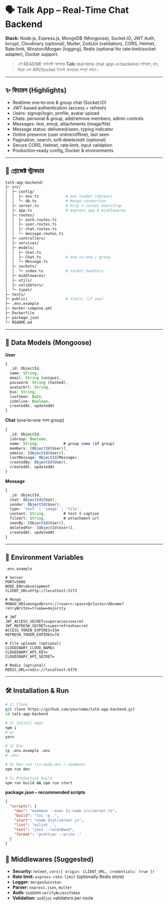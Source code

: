 # 🗣️ Talk App – Real‑Time Chat Backend

**Stack:** Node.js, Express.js, MongoDB (Mongoose), Socket.IO, JWT Auth, bcrypt, Cloudinary (optional), Multer, Zod/Joi (validation), CORS, Helmet, Rate‑limit, Winston/Morgan (logging), Redis (optional for rate‑limit/socket adapter), Docker support.

> এই README ফাইলটি আপনার **Talk** real‑time chat app‑এর backend সেটআপ, রান, ডিপ্লয় এবং API/Socket ইভেন্ট ব্যবহারের সম্পূর্ণ গাইড।

---

## ✨ ফিচারস (Highlights)

- Realtime one‑to‑one & group chat (Socket.IO)
- JWT‑based authentication (access + refresh)
- Users: signup/login, profile, avatar upload
- Chats: personal & group, add/remove members, admin controls
- Messages: text, emoji, attachments (image/file)
- Message status: delivered/seen, typing indicator
- Online presence (user online/offline), last seen
- Pagination, search, soft‑delete/edit (optional)
- Secure CORS, Helmet, rate‑limit, input validation
- Production‑ready config, Docker & environments

---

## 📁 প্রোজেক্ট স্ট্রাকচার

```bash
talk-app-backend/
├─ src/
│  ├─ config/
│  │  ├─ env.ts            # env loader (dotenv)
│  │  └─ db.ts             # Mongo connection
│  ├─ server.ts            # http + socket bootstrap
│  ├─ app.ts               # express app & middlewares
│  ├─ routes/
│  │  ├─ auth.routes.ts
│  │  ├─ user.routes.ts
│  │  ├─ chat.routes.ts
│  │  └─ message.routes.ts
│  ├─ controllers/
│  ├─ services/
│  ├─ models/
│  │  ├─ User.ts
│  │  ├─ Chat.ts           # one-to-one / group
│  │  └─ Message.ts
│  ├─ sockets/
│  │  └─ index.ts          # socket handlers
│  ├─ middlewares/
│  ├─ utils/
│  ├─ validators/
│  └─ types/
├─ tests/
├─ public/                 # static (if any)
├─ .env.example
├─ docker-compose.yml
├─ Dockerfile
├─ package.json
└─ README.md
```

---

## 🧩 Data Models (Mongoose)

**User**

```ts
{
  _id: ObjectId,
  name: String,
  email: String (unique),
  password: String (hashed),
  avatarUrl: String,
  bio: String,
  lastSeen: Date,
  isOnline: Boolean,
  createdAt, updatedAt
}
```

**Chat** (one‑to‑one অথবা group)

```ts
{
  _id: ObjectId,
  isGroup: Boolean,
  name: String,           # group name (if group)
  members: [ObjectId(User)],
  admins: [ObjectId(User)],
  lastMessage: ObjectId(Message),
  createdBy: ObjectId(User),
  createdAt, updatedAt
}
```

**Message**

```ts
{
  _id: ObjectId,
  chat: ObjectId(Chat),
  sender: ObjectId(User),
  type: 'text' | 'image' | 'file',
  content: String,        # text বা caption
  fileUrl: String,        # attachment url
  seenBy: [ObjectId(User)],
  deletedFor: [ObjectId(User)],
  createdAt, updatedAt
}
```

---

## 🔐 Environment Variables

`.env.example`

```env
# Server
PORT=5000
NODE_ENV=development
CLIENT_URL=http://localhost:5173

# Mongo
MONGO_URI=mongodb+srv://<user>:<pass>@cluster/dbname?retryWrites=true&w=majority

# JWT
JWT_ACCESS_SECRET=superaccesssecret
JWT_REFRESH_SECRET=superrefreshsecret
ACCESS_TOKEN_EXPIRES=15m
REFRESH_TOKEN_EXPIRES=7d

# File uploads (optional)
CLOUDINARY_CLOUD_NAME=
CLOUDINARY_API_KEY=
CLOUDINARY_API_SECRET=

# Redis (optional)
REDIS_URL=redis://localhost:6379
```

---

## 🛠️ Installation & Run

```bash
# 1) Clone
git clone https://github.com/yourname/talk-app-backend.git
cd talk-app-backend

# 2) Install deps
npm i
# or
yarn

# 3) Env
cp .env.example .env
# .env

# 4) Dev run (ts-node-dev / nodemon)
npm run dev

# 5) Production build
npm run build && npm run start
```

**package.json – recommended scripts**

```json
{
  "scripts": {
    "dev": "nodemon --exec ts-node src/server.ts",
    "build": "tsc -p .",
    "start": "node dist/server.js",
    "lint": "eslint .",
    "test": "jest --runInBand",
    "format": "prettier --write ."
  }
}
```

## 🧰 Middlewares (Suggested)

- **Security:** `helmet`, `cors({ origin: CLIENT_URL, credentials: true })`
- **Rate limit:** `express-rate-limit` (optionally Redis store)
- **Logger:** `morgan`/`winston`
- **Parser:** `express.json`, `multer`
- **Auth:** custom `verifyAccessToken`
- **Validation:** `zod`/`joi` validators per route
